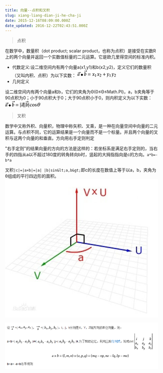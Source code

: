 ```yaml
---
title: 向量--点积和叉积
slug: xiang-liang-dian-ji-he-cha-ji
date: 2015-12-16T08:09:00.000Z
date_updated: 2016-12-22T02:43:51.000Z
---
```


> 点积

在数学中，数量积（dot product; scalar product，也称为点积）是接受在实数R上的两个向量并返回一个实数值标量的二元运算。它是欧几里得空间的标准内积。

- 代数定义:设二维空间内有两个向量a(x1,y1)和b(x2,y2)，定义它们的数量积（又叫内积、点积）为以下实数：
![](/source/images/2016/04/B0BKO_4V3ATT-BMWW-1NW_K.png)
- 几何定义

设二维空间内有两个向量a和b，它们的夹角为Θ(0≤Θ≤Math.PI)，a，b夹角等于90点积为0；小于90点积大于0；大于90点积小于0，则内积定义为以下实数：
![](/source/images/2016/04/-C-FOX8P---93-D-PBI-HTQ.png)

> 叉积

数学中又称外积、向量积，物理中称矢积、叉乘，是一种在向量空间中向量的二元运算。与点积不同，它的运算结果是一个向量而不是一个标量。并且两个向量的叉积与这两个向量的和垂直。方向用右手定则判定

"右手定则"的结果向量的方向的方法是这样的：若坐标系是满足右手定则的，当右手的四指从a以不超过180度的转角转向b时，竖起的大拇指指向是c的方向。`a*b=-b*a`

叉积`|c|=|a×b|=|a| |b|sin&lt;a,b&gt;`即c的长度在数值上等于以a，b，夹角为θ组成的平行四边形的面积。
![](/source/images/2016/04/Y-Q2--1K53P-TSF-SI--CXD.png)

![](/source/images/2016/04/--O-6FC--PA--BL8J-SG-DP.png)
